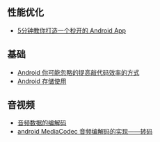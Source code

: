## 性能优化

* [5分钟教你打造一个秒开的 Android App](https://mp.weixin.qq.com/s?__biz=MzA3NTYzODYzMg==&mid=2653579242&idx=2&sn=303f2469462e42b92e9fb8341d7bfd47&chksm=84b3b5edb3c43cfb8394cc381d4afb56c949106321158dac3e4e0016f5f9a6be190c612b28f2&mpshare=1&scene=1&srcid=08167pvgpgwqcm4etnGp373Z&key=b14ef81558367f709298178437d24020ef89e4722c22cec8988d10185cd933696cbd16b577d1729fcc2dd00e74e8f0908795cac4d9dd8ee271df7b187f5c57ba64c95c989cb1b3bec1422d3242f7dcd7&ascene=0&uin=NTM2MjIyMjU%3D&devicetype=iMac+MacBookPro11%2C4+OSX+OSX+10.12.3+build(16D30)&version=12020810&nettype=WIFI&fontScale=100&pass_ticket=fQfkcwvfwt5NExNMa72SdSzsmSkd%2F36GwbcpsDqsB3U%3D)

## 基础

* [Android 你可能忽略的提高敲代码效率的方式](https://mp.weixin.qq.com/s?__biz=MzAxMTI4MTkwNQ==&mid=2650823537&idx=1&sn=b9fe7c0bcc9c3b95f32e989b50fbc08a&chksm=80b78fefb7c006f975c8f4cf4cd5e92a59a47eea1229b399838712e131e0c9513ed0fdecb294&mpshare=1&scene=1&srcid=0808Fef3IcyJs2uypX1y4agI&key=65a4f769134d238ae57eb7b4dba0402f920630776db52f89d83e531dd058aa66ffee62eda8161eb7d15cb9b5a3df858dd8f58668f29edd77443bd4da872726e025c7dd24c1a97b779608a9679fb74a2c&ascene=0&uin=NTM2MjIyMjU%3D&devicetype=iMac+MacBookPro11%2C4+OSX+OSX+10.12.3+build(16D30)&version=12020810&nettype=WIFI&fontScale=100&pass_ticket=fQfkcwvfwt5NExNMa72SdSzsmSkd%2F36GwbcpsDqsB3U%3D)
* [Android 存储使用](https://www.liaohuqiu.net/cn/posts/storage-in-android/)

## 音视频

* [音频数据的编解码](https://zhuanlan.zhihu.com/p/20706983)
* [android MediaCodec 音频编解码的实现——转码](http://www.cnblogs.com/Sharley/p/5964490.html)
